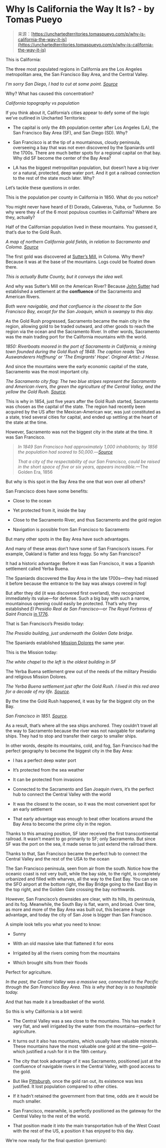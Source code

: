 <!--yml
category: 未分类
date: 2024-05-27 15:05:15
-->

# Why Is California the Way It Is? - by Tomas Pueyo

> 来源：[https://unchartedterritories.tomaspueyo.com/p/why-is-california-the-way-it-is](https://unchartedterritories.tomaspueyo.com/p/why-is-california-the-way-it-is)

This is California:

The three most populated regions in California are the Los Angeles metropolitan area, the San Francisco Bay Area, and the Central Valley.

*I’m sorry San Diego, I had to cut at some point. [Source](https://twitter.com/MrPecners/status/1625564008093810688)*

Why? What has caused this concentration?

*California topography vs population*

If you think about it, California’s cities appear to defy some of the logic we’ve outlined in Uncharted Territories:

*   The capital is only the 4th population center after Los Angeles (LA), the San Francisco Bay Area (SF), and San Diego (SD). Why?

*   San Francisco is at the tip of a mountainous, cloudy peninsula, overseeing a bay that was not even discovered by the Spaniards until the 1700s. There are much better spots for a regional capital on that bay. Why did SF become the center of the Bay Area?

*   LA has the biggest metropolitan population, but doesn’t have a big river or a natural, protected, deep water port. And it got a railroad connection to the rest of the state much later. Why?

Let’s tackle these questions in order.

This is the population per county in California in 1850\. What do you notice?

You might never have heard of El Dorado, Calaveras, Yuba, or Tuolumne. So why were they 4 of the 6 most populous counties in California? Where are they, actually?

Half of the Californian population lived in these mountains. You guessed it, that’s due to the Gold Rush.

*A map of northern California gold fields, in relation to Sacramento and Coloma. [Source](https://en.wikipedia.org/wiki/History_of_Sacramento,_California#/media/File:California_Gold_Rush_relief_map_2.jpg)*

The first gold was discovered at [Sutter’s Mill](https://en.wikipedia.org/wiki/Sutter%27s_Mill), in Coloma. Why there? Because it was at the base of the mountains. Logs could be floated down there.

*This is actually Butte County, but it conveys the idea well.*

And why was Sutter’s Mill on the American River? Because [John Sutter](https://en.wikipedia.org/wiki/John_Sutter) had established a settlement at the **confluence** of the Sacramento and American Rivers.

*Both were navigable, and that confluence is the closest to the San Francisco Bay, except for the San Joaquin, which is swampy to this day.*

As the Gold Rush progressed, Sacramento became the main city in the region, allowing gold to be traded outward, and other goods to reach the region via the ocean and the Sacramento River. In other words, Sacramento was the main trading port for the California mountains with the world.

*1850: Riverboats moored in the port of Sacramento in California, a mining town founded during the Gold Rush of 1848\. The caption reads 'Des Auswanderers Hoffnung' or 'The Emigrants' Hope'. Original Artist: J Hesse.*

And since the mountains were the early economic capital of the state, Sacramento was the most important city.

*The Sacramento city flag: The two blue stripes represent the Sacramento and American rivers, the green the agriculture of the Central Valley, and the yellow the Gold Rush. [Source](https://www.crwflags.com/fotw/flags/us-cascm.html#:~:text=The%20two%20blue%20sections%20represent,and%20the%201849%20Gold%20Rush.).*

This is why in 1854, just five years after the Gold Rush started, Sacramento was chosen as the capital of the state. The region had recently been acquired by the US after the Mexican-American war, was just constituted as a state, tried several cities for capital, and ended up settling at the heart of the state at the time.

However, Sacramento was not the biggest city in the state at the time. It was San Francisco.

> *In 1849 San Francisco had approximately 1,000 inhabitants; by 1856 the population had soared to 50,000.*—*[Source](https://www.foundsf.org/index.php?title=WHY_SAN_FRANCISCO%3F%3F%3F_CITY_ORIGINS:_1835-1849)*
> 
> *That a city of the respectability of our San Francisco, could be raised in the short space of five or six years, appears incredible.*—The Golden Era, 1856

But why is this spot in the Bay Area the one that won over all others?

San Francisco does have some benefits:

*   Close to the ocean

*   Yet protected from it, inside the bay

*   Close to the Sacramento River, and thus Sacramento and the gold region

*   Navigation is possible from San Francisco to Sacramento

But many other spots in the Bay Area have such advantages.

And many of these areas don’t have some of San Francisco’s issues. For example, Oakland is flatter and less foggy. So why San Francisco?

It had a historic advantage: Before it was San Francisco, it was a Spanish settlement called Yerba Buena.

The Spaniards discovered the Bay Area in the late 1700s—they had missed it before because the entrance to the bay was always covered in fog!

But after they did (it was discovered first overland), they recognized immediately its value—for defense. Such a big bay with such a narrow, mountainous opening could easily be protected. That’s why they established *El Presidio Real de San Francisco*—or *The Royal Fortress of Saint Francis*  [in 1776](https://en.wikipedia.org/wiki/Presidio_of_San_Francisco).

That is San Francisco’s Presidio today:

*The Presidio building, just underneath the Golden Gate bridge.*

The Spaniards established [Mission Dolores](https://en.wikipedia.org/wiki/Mission_San_Francisco_de_As%C3%ADs) the same year.

This is the Mission today:

*The white chapel to the left is the oldest building in SF*

The Yerba Buena settlement grew out of the needs of the military Presidio and religious Mission Dolores.

*The Yerba Buena settlement just after the Gold Rush. I lived in this red area for a decade of my life. [Source](https://upload.wikimedia.org/wikipedia/commons/d/d5/1853_U.S.C.S._Map_of_San_Francisco%2C_California_%5E_Vicinity_-_Geographicus_-_SanFrancisco3-uscs-1853.jpg).*

By the time the Gold Rush happened, it was by far the biggest city on the Bay.

*San Francisco in 1851\. [Source](https://en.wikipedia.org/wiki/File:SanFranciscoharbor1851c_sharp.jpg).*

As a result, that’s where all the sea ships anchored. They couldn’t travel all the way to Sacramento because the river was not navigable for seafaring ships. They had to stop and transfer their cargo to smaller ships.

In other words, despite its mountains, cold, and fog, San Francisco had the perfect geography to become the biggest city in the Bay Area:

*   I has a perfect deep water port

*   It’s protected from the sea weather

*   It can be protected from invasions

*   Connected to the Sacramento and San Joaquin rivers, it’s the perfect hub to connect the Central Valley with the world

*   It was the closest to the ocean, so it was the most convenient spot for an early settlement

*   That early advantage was enough to beat other locations around the Bay Area to become the prime city in the region.

Thanks to this amazing position, SF later received the first transcontinental railroad. It wasn’t meant to go primarily to SF; only Sacramento. But since SF was the port on the sea, it made sense to just extend the railroad there.

Thanks to that, San Francisco became the perfect hub to connect the Central Valley and the rest of the USA to the ocean

The San Francisco peninsula, seen from air from the south. Notice how the oceanic coast is not very built, while the bay side, to the right, is completely urbanized and filled with wharves, all the way to the East Bay. You can see the SFO airport at the bottom right, the Bay Bridge going to the East Bay in the top right, and the Golden Gate crossing the bay northwards.

However, San Francisco’s downsides are clear, with its hills, its peninsula, and its fog. Meanwhile, the South Bay is flat, warm, and broad. Over time, as more and more of the Bay Area was built out, this became a huge advantage, and today the city of San Jose is bigger than San Francisco.

A simple look tells you what you need to know:

*   Sunny

*   With an old massive lake that flattened it for eons

*   Irrigated by all the rivers coming from the mountains

*   Which brought silts from their floods

Perfect for agriculture.

*In the past, the Central Valley was a massive sea, connected to the Pacific through the San Francisco Bay Area. This is why that bay is so hospitable today.*

And that has made it a breadbasket of the world.

So this is why California is a bit weird:

*   The Central Valley was a sea close to the mountains. This has made it very flat, and well irrigated by the water from the mountains—perfect for agriculture.

*   It turns out it also has mountains, which usually have valuable minerals. These mountains have the most valuable one gold at the time—gold—which justified a rush for it in the 19th century.

*   The city that took advantage of it was Sacramento, positioned just at the confluence of navigable rivers in the Central Valley, with good access to the gold.

*   But like [Pittsburgh](https://unchartedterritories.tomaspueyo.com/p/the-rise-and-fall-of-pittsburgh), once the gold ran out, its existence was less justified. It lost population compared to other cities.

*   If it hadn’t retained the government from that time, odds are it would be much smaller.

*   San Francisco, meanwhile, is perfectly positioned as the gateway for the Central Valley to the rest of the world.

*   That position made it into the main transportation hub of the West Coast with the rest of the US, a position it has enjoyed to this day.

We’re now ready for the final question (premium):